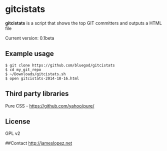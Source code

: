 gitcistats
==========


**gitcistats** is a script that shows the top GIT committers and outputs a HTML file

Current version: 0.1beta

## Example usage
```
$ git clone https://github.com/bluegod/gitcistats
$ cd my_git_repo
$ ~/Downloads/gitcistats.sh
$ open gitcistats-2014-10-16.html
```

## Third party libraries
Pure CSS - https://github.com/yahoo/pure/

## License
GPL v2

##Contact
http://jameslopez.net

